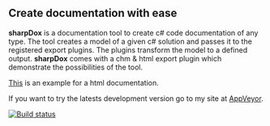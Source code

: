 Create documentation with ease
------------------

**sharpDox** is a documentation tool to create c# code documentation of any type.
The tool creates a model of a given c# solution and passes it to the registered export plugins.
The plugins transform the model to a defined output. **sharpDox** comes with a chm & html export plugin which
demonstrate the possibilities of the tool.

[This](http://doc.sharpdox.de/en) is an example for a html documentation.

If you want to try the latests development version go to my site at [AppVeyor](https://ci.appveyor.com/project/Geaz/sharpdox/history).

[![Build status](https://ci.appveyor.com/api/projects/status/l0umm4g8opf6kifn)](https://ci.appveyor.com/project/Geaz/sharpdox)